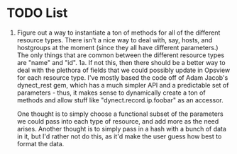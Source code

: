 TODO List
=========

1. Figure out a way to instantiate a ton of methods for all of the different
   resource types.  There isn't a nice way to deal with, say, hosts, and
   hostgroups at the moment (since they all have different parameters.)
   The only things that are common between the different resource types
   are "name" and "id".
1a. If not this, then there should be a better way to deal with the plethora
    of fields that we could possibly update in Opsview for each resource type.
    I've mostly based the code off of Adam Jacob's dynect_rest gem, which
    has a much simpler API and a predictable set of parameters - thus, it
    makes sense to dynamically create a ton of methods and allow stuff like
    "dynect.record.ip.foobar" as an accessor.

    One thought is to simply choose a functional subset of the parameters we
    could pass into each type of resource, and add more as the need arises.
    Another thought is to simply pass in a hash with a bunch of data in it,
    but I'd rather not do this, as it'd make the user guess how best to format
    the data.

